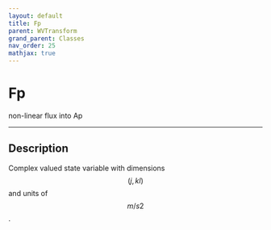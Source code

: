 ```yaml
---
layout: default
title: Fp
parent: WVTransform
grand_parent: Classes
nav_order: 25
mathjax: true
---
```


#  Fp

non-linear flux into Ap


---

## Description
Complex valued state variable with dimensions $$(j,kl)$$ and units of $$m/s2$$.

